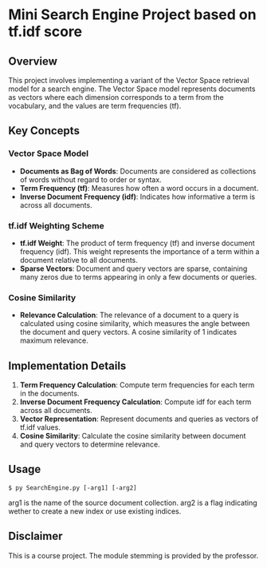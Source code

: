 # Mini Search Engine Project based on tf.idf score

## Overview

This project involves implementing a variant of the Vector Space retrieval model for a search engine. The Vector Space model represents documents as vectors where each dimension corresponds to a term from the vocabulary, and the values are term frequencies (tf).

## Key Concepts

### Vector Space Model
- **Documents as Bag of Words**: Documents are considered as collections of words without regard to order or syntax.
- **Term Frequency (tf)**: Measures how often a word occurs in a document.
- **Inverse Document Frequency (idf)**: Indicates how informative a term is across all documents.

### tf.idf Weighting Scheme
- **tf.idf Weight**: The product of term frequency (tf) and inverse document frequency (idf). This weight represents the importance of a term within a document relative to all documents.
- **Sparse Vectors**: Document and query vectors are sparse, containing many zeros due to terms appearing in only a few documents or queries.

### Cosine Similarity
- **Relevance Calculation**: The relevance of a document to a query is calculated using cosine similarity, which measures the angle between the document and query vectors. A cosine similarity of 1 indicates maximum relevance.

## Implementation Details

1. **Term Frequency Calculation**: Compute term frequencies for each term in the documents.
2. **Inverse Document Frequency Calculation**: Compute idf for each term across all documents.
3. **Vector Representation**: Represent documents and queries as vectors of tf.idf values.
4. **Cosine Similarity**: Calculate the cosine similarity between document and query vectors to determine relevance.

## Usage

```
$ py SearchEngine.py [-arg1] [-arg2]
```

arg1 is the name of the source document collection. arg2 is a flag indicating wether to create a new index or use existing indices.

## Disclaimer

This is a course project. The module stemming is provided by the professor.